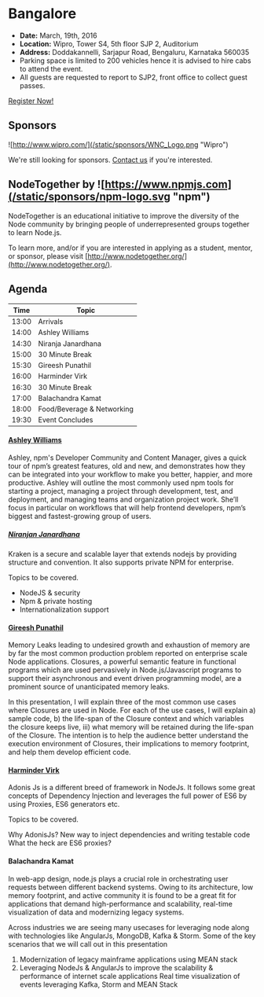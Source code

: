 # Bangalore

* **Date:** March, 19th, 2016
* **Location:** Wipro, Tower S4, 5th floor SJP 2, Auditorium 
* **Address:** Doddakannelli, Sarjapur Road, Bengaluru, Karnataka 560035
* Parking space is limited to 200 vehicles hence it is advised to hire cabs to attend the event.
* All guests are requested to report to SJP2, front office to collect guest passes.

<a class="button" href="https://www.regonline.com/Register/Checkin.aspx?EventID=1813427">Register Now!</a>

## Sponsors

![http://www.wipro.com/](/static/sponsors/WNC_Logo.png "Wipro")

We're still looking for sponsors. <a href="mailto:tbenzies@linuxfoundation.org?subject=Node.js%20Live%20Sponsorship">Contact us</a> if you're interested.

## NodeTogether by ![https://www.npmjs.com](/static/sponsors/npm-logo.svg "npm")

NodeTogether is an educational initiative to improve the diversity of the Node community by bringing people of underrepresented groups together to learn Node.js.

To learn more, and/or if you are interested in applying as a student, mentor, or sponsor, please visit [http://www.nodetogether.org/](http://www.nodetogether.org/).

## Agenda


Time | Topic 
--- | --- 
13:00 | Arrivals  | 
14:00 | Ashley Williams | Welcome / You don't know npm
14:30 | Niranja Janardhana | Secure Scalable NodeJS for Enterprise
15:00 | 30 Minute Break
15:30 | Gireesh Punathil | Memory efficiency with Closures
16:00 | Harminder Virk | Writing maintainable apps with Adonis Js
16:30 | 30 Minute Break
17:00 | Balachandra Kamat | Real time visualization of events leveraging Kafka, Storm and MEAN Stack
18:00 | Food/Beverage & Networking
19:30 | Event Concludes

#### [Ashley Williams](https://github.com/ashleygwilliams)

Ashley, npm's Developer Community and Content Manager, gives a quick tour of npm’s greatest 
features, old and new, and demonstrates how they can be integrated into your workflow to make 
you better, happier, and more productive. Ashley will outline the most commonly used npm tools 
for starting a project, managing a project through development, test, and deployment, and 
managing teams and organization project work. She’ll focus in particular on workflows that 
will help frontend developers, npm’s biggest and fastest-growing group of users.

##### [Niranjan Janardhana](https://github.com/Niranjan-J007)

Kraken is a secure and scalable layer that extends nodejs by providing structure and 
convention. It also supports private NPM for enterprise.

Topics to be covered.
* NodeJS & security
* Npm & private hosting
* Internationalization support

#### [Gireesh Punathil](https://github.com/gireeshpunathil)

Memory Leaks leading to undesired growth and exhaustion of memory are by 
far the most common production problem reported on enterprise scale Node applications. 
Closures, a powerful semantic feature in functional programs which are used pervasively 
in Node.js/Javascript programs to support their asynchronous and event driven programming 
model, are a prominent source of unanticipated memory leaks.

In this presentation, I will explain three of the most common use cases where 
Closures are used in Node. For each of the use cases, I will explain a) sample code, b) 
the life-span of the Closure context and which variables the closure keeps live, iii) 
what memory will be retained during the life-span of the Closure. The intention is to 
help the audience better understand the execution environment of Closures, their 
implications to memory footprint, and help them develop efficient code.

#### [Harminder Virk](https://github.com/thetutlage)

Adonis Js is a different breed of framework in NodeJs. It follows some great concepts of Dependency Injection and leverages the full power of ES6 by using Proxies, ES6 generators etc.

Topics to be covered.

Why AdonisJs?
New way to inject dependencies and writing testable code
What the heck are ES6 proxies?

#### Balachandra Kamat

In web-app design, node.js plays a crucial role in orchestrating user requests between 
different backend systems. Owing to its architecture, low memory footprint, and active 
community it is found to be a great fit for applications that demand high-performance 
and scalability, real-time visualization of data and modernizing legacy systems.

Across industries we are seeing many usecases for leveraging node along with 
technologies like AngularJs, MongoDB, Kafka & Storm. Some of the key scenarios 
that we will call out in this presentation

1. Modernization of legacy mainframe applications using MEAN stack
2. Leveraging NodeJs & AngularJs to improve the scalability & performance of 
internet scale applications Real time visualization of events leveraging Kafka, 
Storm and MEAN Stack


